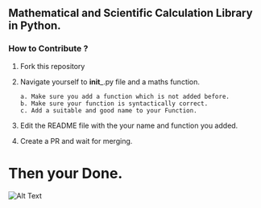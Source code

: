 ## Mathematical and Scientific Calculation Library in Python.


### How to Contribute ?
 
   1. Fork this repository
   2. Navigate yourself to __init___.py file and a maths function.
   
          a. Make sure you add a function which is not added before.
          b. Make sure your function is syntactically correct.
          c. Add a suitable and good name to your Function.
  
   3. Edit the README file with the your name and function you added.
   4. Create a PR and wait for merging.
   
   
   # Then your Done.
  
   ![Alt Text](https://media.giphy.com/media/h2TWRTdkpNzGQ3Dh5s/giphy.gif)

